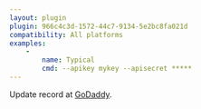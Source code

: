 ```yaml
---
layout: plugin
plugin: 966c4c3d-1572-44c7-9134-5e2bc8fa021d
compatibility: All platforms
examples:
    -
        name: Typical
        cmd: ‑‑apikey mykey ‑‑apisecret *****
---
```

Update record at [GoDaddy](https://www.godaddy.com/).